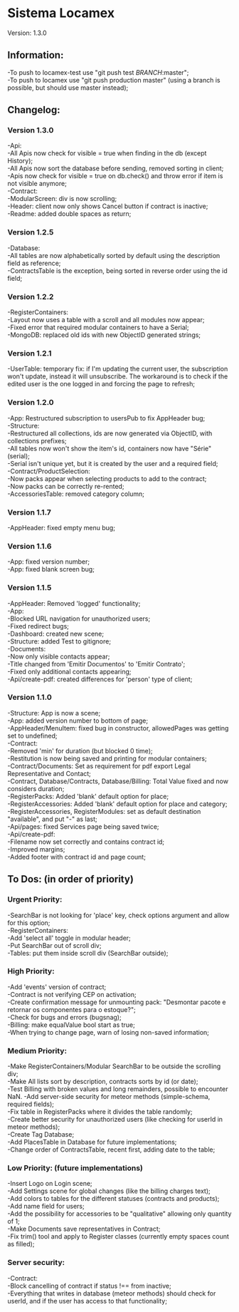 # Sistema Locamex

Version: 1.3.0  

## Information:

-To push to locamex-test use "git push test _BRANCH_:master";  
-To push to locamex use "git push production master" (using a branch is possible, but should use master instead);  

## Changelog:

### Version 1.3.0

-Api:  
  -All Apis now check for visible = true when finding in the db (except History);  
  -All Apis now sort the database before sending, removed sorting in client;  
  -Apis now check for visible = true on db.check() and throw error if item is not visible anymore;  
-Contract:  
  -ModularScreen: div is now scrolling;  
  -Header: client now only shows Cancel button if contract is inactive;  
-Readme: added double spaces as return;  

### Version 1.2.5

-Database:  
  -All tables are now alphabetically sorted by default using the description field as reference;  
  -ContractsTable is the exception, being sorted in reverse order using the id field;  

### Version 1.2.2

-RegisterContainers:  
  -Layout now uses a table with a scroll and all modules now appear;  
  -Fixed error that required modular containers to have a Serial;  
-MongoDB: replaced old ids with new ObjectID generated strings;  

### Version 1.2.1

-UserTable: temporary fix: if I'm updating the current user, the subscription won't update, instead it will unsubscribe.
The workaround is to check if the edited user is the one logged in and forcing the page to refresh;  

### Version 1.2.0

-App: Restructured subscription to usersPub to fix AppHeader bug;  
-Structure:  
  -Restructured all collections, ids are now generated via ObjectID, with collections prefixes;  
  -All tables now won't show the item's id, containers now have "Série" (serial);  
  -Serial isn't unique yet, but it is created by the user and a required field;  
-Contract/ProductSelection:  
  -Now packs appear when selecting products to add to the contract;  
  -Now packs can be correctly re-rented;  
-AccessoriesTable: removed category column;  

### Version 1.1.7

-AppHeader: fixed empty menu bug;  

### Version 1.1.6

-App: fixed version number;  
-App: fixed blank screen bug;  

### Version 1.1.5

-AppHeader: Removed 'logged' functionality;  
-App:  
  -Blocked URL navigation for unauthorized users;  
  -Fixed redirect bugs;  
-Dashboard: created new scene;  
-Structure: added Test to gitignore;  
-Documents:  
  -Now only visible contacts appear;  
  -Title changed from 'Emitir Documentos' to 'Emitir Contrato';  
  -Fixed only additional contacts appearing;  
-Api/create-pdf: created differences for 'person' type of client;  

### Version 1.1.0

-Structure: App is now a scene;  
-App: added version number to bottom of page;  
-AppHeader/MenuItem: fixed bug in constructor, allowedPages was getting set to undefined;  
-Contract:  
  -Removed 'min' for duration (but blocked 0 time);  
  -Restitution is now being saved and printing for modular containers;  
-Contract/Documents: Set as requirement for pdf export Legal Representative and Contact;  
-Contract, Database/Contracts, Database/Billing: Total Value fixed and now considers duration;  
-RegisterPacks: Added 'blank' default option for place;  
-RegisterAccessories: Added 'blank' default option for place and category;  
-RegisterAccessories, RegisterModules: set as default destination "available", and put "-" as last;  
-Api/pages: fixed Services page being saved twice;  
-Api/create-pdf:  
  -Filename now set correctly and contains contract id;  
  -Improved margins;  
  -Added footer with contract id and page count;  

## To Dos: (in order of priority)

### Urgent Priority:

-SearchBar is not looking for 'place' key, check options argument and allow for this option;  
-RegisterContainers:  
  -Add 'select all' toggle in modular header;  
  -Put SearchBar out of scroll div;  
-Tables: put them inside scroll div (SearchBar outside);  

### High Priority:

-Add 'events' version of contract;  
-Contract is not verifying CEP on activation;  
-Create confirmation message for unmounting pack: "Desmontar pacote e retornar os componentes para o estoque?";  
-Check for bugs and errors (bugsnag);  
-Billing: make equalValue bool start as true;  
-When trying to change page, warn of losing non-saved information;  

### Medium Priority:

-Make RegisterContainers/Modular SearchBar to be outside the scrolling div;  
-Make All lists sort by description, contracts sorts by id (or date);  
-Test Billing with broken values and long remainders, possible to encounter NaN.
-Add server-side security for meteor methods (simple-schema, required fields);  
-Fix table in RegisterPacks where it divides the table randomly;  
-Create better security for unauthorized users (like checking for userId in meteor methods);  
-Create Tag Database;  
-Add PlacesTable in Database for future implementations;  
-Change order of ContractsTable, recent first, adding date to the table;  

### Low Priority: (future implementations)

-Insert Logo on Login scene;  
-Add Settings scene for global changes (like the billing charges text);  
-Add colors to tables for the different statuses (contracts and products);  
-Add name field for users;  
-Add the possibility for accessories to be "qualitative" allowing only quantity of 1;  
-Make Documents save representatives in Contract;  
-Fix trim() tool and apply to Register classes (currently empty spaces count as filled);  

### Server security:

-Contract:  
  -Block cancelling of contract if status !== from inactive;  
-Everything that writes in database (meteor methods) should check for userId, and if the user has access to that functionality;  



